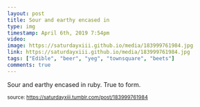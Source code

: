 ```yaml
---
layout: post
title: Sour and earthy encased in
type: img
timestamp: April 6th, 2019 7:54pm
video: 
image: https://saturdayxiii.github.io/media/183999761984.jpg
link: https://saturdayxiii.github.io/media/183999761984.jpg
tags: ["Edible", "beer", "yeg", "townsquare", "beets"]
comments: true
---
```


Sour and earthy encased in ruby.  True to form.
 
  
<small>source: https://saturdayxiii.tumblr.com/post/183999761984</small>